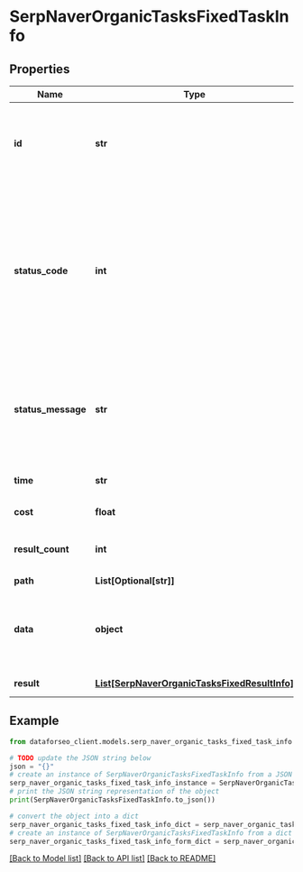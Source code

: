 # SerpNaverOrganicTasksFixedTaskInfo


## Properties

Name | Type | Description | Notes
------------ | ------------- | ------------- | -------------
**id** | **str** | task identifier unique task identifier in our system in the UUID format | [optional] 
**status_code** | **int** | status code of the task generated by DataForSEO, can be within the following range: 10000-60000 you can find the full list of the response codes here | [optional] 
**status_message** | **str** | informational message of the task you can find the full list of general informational messages here | [optional] 
**time** | **str** | execution time, seconds | [optional] 
**cost** | **float** | total tasks cost, USD | [optional] 
**result_count** | **int** | number of elements in the result array | [optional] 
**path** | **List[Optional[str]]** | URL path | [optional] 
**data** | **object** | contains the same parameters that you specified in the POST request | [optional] 
**result** | [**List[SerpNaverOrganicTasksFixedResultInfo]**](SerpNaverOrganicTasksFixedResultInfo.md) | array of results | [optional] 

## Example

```python
from dataforseo_client.models.serp_naver_organic_tasks_fixed_task_info import SerpNaverOrganicTasksFixedTaskInfo

# TODO update the JSON string below
json = "{}"
# create an instance of SerpNaverOrganicTasksFixedTaskInfo from a JSON string
serp_naver_organic_tasks_fixed_task_info_instance = SerpNaverOrganicTasksFixedTaskInfo.from_json(json)
# print the JSON string representation of the object
print(SerpNaverOrganicTasksFixedTaskInfo.to_json())

# convert the object into a dict
serp_naver_organic_tasks_fixed_task_info_dict = serp_naver_organic_tasks_fixed_task_info_instance.to_dict()
# create an instance of SerpNaverOrganicTasksFixedTaskInfo from a dict
serp_naver_organic_tasks_fixed_task_info_form_dict = serp_naver_organic_tasks_fixed_task_info.from_dict(serp_naver_organic_tasks_fixed_task_info_dict)
```
[[Back to Model list]](../README.md#documentation-for-models) [[Back to API list]](../README.md#documentation-for-api-endpoints) [[Back to README]](../README.md)



